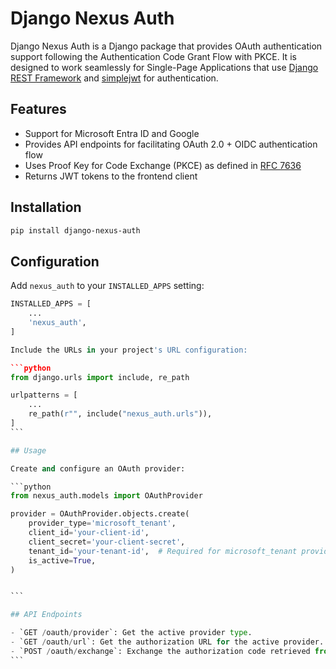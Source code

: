 # Django Nexus Auth

Django Nexus Auth is a Django package that provides OAuth authentication support following the Authentication Code Grant Flow with PKCE. It is designed to work seamlessly for Single-Page Applications that use [Django REST Framework](https://www.django-rest-framework.org/) and [simplejwt](https://github.com/davesque/django-rest-framework-simplejwt) for authentication.

## Features

- Support for Microsoft Entra ID and Google
- Provides API endpoints for facilitating OAuth 2.0 + OIDC authentication flow
- Uses Proof Key for Code Exchange (PKCE) as defined in [RFC 7636](https://tools.ietf.org/html/rfc7636)
- Returns JWT tokens to the frontend client

## Installation

```bash
pip install django-nexus-auth
```

## Configuration

Add `nexus_auth` to your `INSTALLED_APPS` setting:

````python
INSTALLED_APPS = [
    ...
    'nexus_auth',
]

Include the URLs in your project's URL configuration:

```python
from django.urls import include, re_path

urlpatterns = [
    ...
    re_path(r"", include("nexus_auth.urls")),
]
```

## Usage

Create and configure an OAuth provider:

```python
from nexus_auth.models import OAuthProvider

provider = OAuthProvider.objects.create(
    provider_type='microsoft_tenant',
    client_id='your-client-id',
    client_secret='your-client-secret',
    tenant_id='your-tenant-id',  # Required for microsoft_tenant provider type
    is_active=True,
)


```

## API Endpoints

- `GET /oauth/provider`: Get the active provider type.
- `GET /oauth/url`: Get the authorization URL for the active provider. Initiates the OAuth flow.
- `POST /oauth/exchange`: Exchange the authorization code retrieved from the authorization URL for JWT tokens for your Django application.
```

````
